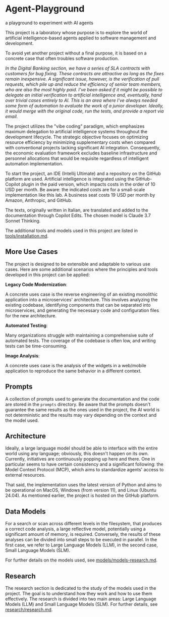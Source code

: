 # Agent-Playground
a playground to experiment with AI agents

This project is a laboratory whose purpose is to explore the world of artificial intelligence-based agents applied to software management and development.

To avoid yet another project without a final purpose, it is based on a concrete case that often troubles software production.

*In the Digital Banking section, we have a series of SLA contracts with customers for bug fixing. These contracts are attractive as long as the fixes remain inexpensive. A significant issue, however, is the verification of pull requests, which pile up and reduce the efficiency of senior team members, who are also the most highly paid. I've been asked if it might be possible to delegate an initial verification to artificial intelligence and, eventually, hand over trivial cases entirely to AI. This is an area where I've always needed some form of automation to evaluate the work of a junior developer. Ideally, it would merge with the original code, run the tests, and provide a report via email.*

The project utilizes the "vibe coding" paradigm, which emphasizes maximum delegation to artificial intelligence systems throughout the development lifecycle. The strategic objective focuses on optimizing resource efficiency by minimizing supplementary costs when compared with conventional projects lacking significant AI integration. Consequently, the economic evaluation framework excludes baseline infrastructure and personnel allocations that would be requisite regardless of intelligent automation implementation.

To start the project, an IDE (Intellij Ultimate) and a repository on the GitHub platform are used. Artificial intelligence is integrated using the GitHub-Copilot plugin in the paid version, which impacts costs in the order of 10 USD per month. Be aware: the indicated costs are for a small-scale implementation like this lab. A business seat costs 19 USD per month by Amazon, Anthropic, and GitHub.

The texts, originally written in Italian, are translated and added to the documentation through Copilot Edits. The chosen model is Claude 3.7 Sonnet Thinking.

The additional tools and models used in this project are listed in [tools/installation.md](tools/installation.md).

## More Use Cases

The project is designed to be extensible and adaptable to various use cases. Here are some additional scenarios where the principles and tools developed in this project can be applied:

**Legacy Code Modernization**: 

A concrete uses case is the reverse engineering of an existing monolithic application into a microservices' architecture. 
This involves analyzing the existing codebase, identifying components that can be separated into microservices, 
and generating the necessary code and configuration files for the new architecture.

**Automated Testing**: 

Many organizations struggle with maintaining a comprehensive suite of automated tests. 
The coverage of the codebase is often low, and writing tests can be time-consuming.

**Image Analysis**:

A concrete uses case is the analysis of the widgets in a web/mobile application to reproduce the same behavior in a different context.

## Prompts

A collection of prompts used to generate the documentation and the code are stored in the `prompts` directory.
Be aware that the prompts doesn't guarantee the same results as the ones used in the project, 
the AI world is not deterministic and the results may vary depending on the context and the model used.

## Architecture

Ideally, a large language model should be able to interface with the entire world using any language; obviously, this doesn't happen on its own. Currently, initiatives are continuously popping up here and there. One in particular seems to have certain consistency and a significant following: the Model Context Protocol (MCP), which aims to standardize agents' access to external resources.

That said, the implementation uses the latest version of Python and aims to be operational on MacOS, Windows (from version 11), and Linux (Ubuntu 24.04). As mentioned earlier, the project is hosted on the GitHub platform.

## Data Models

For a search or scan across different levels in the filesystem, that produces a correct code analysis, a large reflective model, potentially using a significant amount of memory, is required. Conversely, the results of these analyses can be divided into small steps to be executed in parallel. In the first case, we refer to Large Language Models (LLM), in the second case, Small Language Models (SLM).

For further details on the models used, see [models/models-research.md](models/models-research.md).

## Research

The research section is dedicated to the study of the models used in the project. The goal is to understand how they work and how to use them effectively. The research is divided into two main areas: Large Language Models (LLM) and Small Language Models (SLM). For further details, see [research/research.md](research/research.md).
